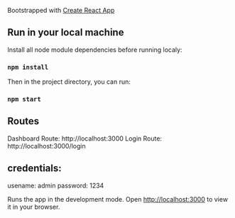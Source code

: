 Bootstrapped with [Create React App](https://github.com/facebook/create-react-app)

## Run in your local machine

Install all node module dependencies before running localy:
### `npm install`

Then in the project directory, you can run:
### `npm start`

## Routes

Dashboard Route: http://localhost:3000 
Login Route: http://localhost:3000/login

## credentials: 
usename: admin
password: 1234

Runs the app in the development mode.
Open [http://localhost:3000](http://localhost:3000) to view it in your browser.

